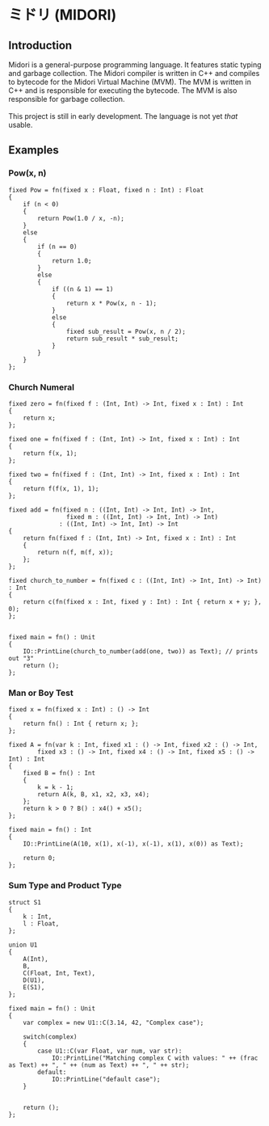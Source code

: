 # ミドリ (MIDORI)

## Introduction

Midori is a general-purpose programming language. It features static typing and garbage collection. The Midori compiler is written in C++ and compiles to bytecode for the Midori Virtual Machine (MVM). 
The MVM is written in C++ and is responsible for executing the bytecode. The MVM is also responsible for garbage collection.
<br><br>
This project is still in early development. The language is not yet *that* usable.

## Examples
### Pow(x, n)
```
fixed Pow = fn(fixed x : Float, fixed n : Int) : Float
{
	if (n < 0)
	{
		return Pow(1.0 / x, -n);
	}
	else
	{
		if (n == 0)
		{
			return 1.0;
		}
		else
		{
			if ((n & 1) == 1)
			{
				return x * Pow(x, n - 1);
			}
			else
			{
				fixed sub_result = Pow(x, n / 2);
				return sub_result * sub_result;
			}
		}
	}
};
```
### Church Numeral
```
fixed zero = fn(fixed f : (Int, Int) -> Int, fixed x : Int) : Int
{
    return x;
};

fixed one = fn(fixed f : (Int, Int) -> Int, fixed x : Int) : Int
{
    return f(x, 1); 
};

fixed two = fn(fixed f : (Int, Int) -> Int, fixed x : Int) : Int
{
    return f(f(x, 1), 1); 
};

fixed add = fn(fixed n : ((Int, Int) -> Int, Int) -> Int, 
                fixed m : ((Int, Int) -> Int, Int) -> Int) 
              : ((Int, Int) -> Int, Int) -> Int
{
    return fn(fixed f : (Int, Int) -> Int, fixed x : Int) : Int
    {
        return n(f, m(f, x));
    };
};

fixed church_to_number = fn(fixed c : ((Int, Int) -> Int, Int) -> Int) : Int
{
    return c(fn(fixed x : Int, fixed y : Int) : Int { return x + y; }, 0);
};


fixed main = fn() : Unit
{
	IO::PrintLine(church_to_number(add(one, two)) as Text); // prints out "3"
	return ();
};
```
### Man or Boy Test
```
fixed x = fn(fixed x : Int) : () -> Int
{
    return fn() : Int { return x; };
};

fixed A = fn(var k : Int, fixed x1 : () -> Int, fixed x2 : () -> Int, 
        fixed x3 : () -> Int, fixed x4 : () -> Int, fixed x5 : () -> Int) : Int
{
    fixed B = fn() : Int
    {
        k = k - 1;
        return A(k, B, x1, x2, x3, x4); 
    };
    return k > 0 ? B() : x4() + x5();
};

fixed main = fn() : Int
{
    IO::PrintLine(A(10, x(1), x(-1), x(-1), x(1), x(0)) as Text);   

    return 0;
};
```
### Sum Type and Product Type
```
struct S1
{
	k : Int,
	l : Float,
};

union U1
{
	A(Int),
	B,
	C(Float, Int, Text),
	D(U1),
	E(S1),
};

fixed main = fn() : Unit
{
	var complex = new U1::C(3.14, 42, "Complex case");

	switch(complex)
	{
		case U1::C(var Float, var num, var str):
			IO::PrintLine("Matching complex C with values: " ++ (frac as Text) ++ ", " ++ (num as Text) ++ ", " ++ str);
		default:
			IO::PrintLine("default case");
	}


	return ();
};
```